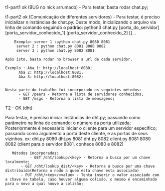 t1-part1 ok (BUG no nick arrumado) - Para testar, basta rodar chat.py;


t1-part2 ok (Comunicação de diferentes servidores) -
	 Para testar, é preciso inicializar n instâncias de chat.py. Deste
	 modo, inicializando o arquivo via linha de comando seguindo o padrão:
	 python3 chat.py [porta_do_servidor] [porta_servidor_conhecido_1]
	 	 	 [porta_servidor_conhecido_2] []...

    	Exemplo: server 1 :python chat.py 8080 8081
		 server 2 : python chat.py 8081 8080 8082
		 server 3 : python chat.py 8082 8081

	Após isto, basta rodar no browser a url de cada servidor.

	Exemplo : Aba 1: http://localhost:8080;
		  Aba 2: http://localhost:8081;
		  Aba 3: http://localhost:8082;


	Nesta parte do trabalho foi incorporado os seguintes métodos:
	      - GET /peers - Retorna a lista de servidores conhecidos; 
	      - GET /msgs - Retorna a lista de mensagens;

T2 - OK (dht)

   Para testar, é preciso iniciar instâncias de dht.py; passando como
   parâmetro na linha de comando: o número da porta utilizada;
   Posteriormente é necessário iniciar o cliente para um servidor específico; passando como argumento a porta deste cliente, e as portas de seus vizinhos.
   ex: dht.py 8080
       dht.py 8081
       dht.py 8082
       client.py 8081 8080 8082 (client para o servidor 8081, conhece 8080 e 8082)

       Métodos incorporados:
       	       - GET /dht/lookup/<key> - Retorna a busca por um chave localmente;
	       - GET /dht/lookup_dist/<key> - Retorna a busca por uma chave distribuída(Retorna o nodo a quem esta chave esta associada)
	       - PUT /dht/<key>/<value> - Tenta inserir o valor associado com a chave na tabela, caso houver alguma colisão, o mesmo é encaminhado para o novo a qual houve a colisão; 
